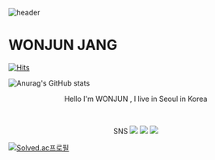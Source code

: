 

![header](https://capsule-render.vercel.app/api?type=wave&color=auto&height=300&section=header&text=WELCOME%20&fontSize=100&&animation=blink)

  # WONJUN JANG
  
  [![Hits](https://hits.seeyoufarm.com/api/count/incr/badge.svg?url=https%3A%2F%2Fgithub.com%2Fjuniel1299&count_bg=%23E72727&title_bg=%233D88DB&icon=&icon_color=%23E7E7E7&title=hits&edge_flat=false)](https://hits.seeyoufarm.com)
  
  ![Anurag's GitHub stats](https://github-readme-stats.vercel.app/api?username=juniel1299&show_icons=true&theme=holi)
  
  
 <p align="center"> Hello I'm WONJUN , I live in Seoul in Korea </p> <br>
<p align="center">SNS <a href="https://www.instagram.com/wonjun_gg/">
  <img src="https://img.shields.io/badge/Instagram-pink?style=social&logo=INSTAGRAM&logoColor=E4405F"/></a>
<a href="https://problem-child.tistory.com/">
<img src="https://img.shields.io/badge/TIBLOG-Yellow?style=social&logo=TISTORY&LogoColor=09B3AF"/></a>
<a href="https://blog.naver.com/juniel1299">
<img src="https://img.shields.io/badge/NaverBlog-Green?style=social&logo=Naver&LogoColor=03C75A"/></a></p>
                                                                                                           
[![Solved.ac프로필](http://mazassumnida.wtf/api/v2/generate_badge?boj=juniel1299)](https://solved.ac/juniel1299)
